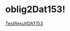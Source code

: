 # oblig2Dat153!

[TestResultDAT153](https://user-images.githubusercontent.com/54102896/156915476-b2241985-d40e-451f-bab2-28dad3354eca.PNG)
